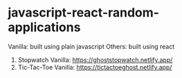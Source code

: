 # javascript-react-random-applications
Vanilla: built using plain javascript 
Others: built using react 


1. Stopwatch Vanilla: https://ghoststopwatch.netlify.app/
2. Tic-Tac-Toe Vanilla: https://tictactoeghost.netlify.app/
